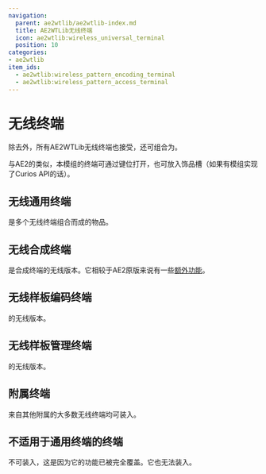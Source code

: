 ```yaml
---
navigation:
  parent: ae2wtlib/ae2wtlib-index.md
  title: AE2WTLib无线终端
  icon: ae2wtlib:wireless_universal_terminal
  position: 10
categories:
- ae2wtlib
item_ids:
  - ae2wtlib:wireless_pattern_encoding_terminal
  - ae2wtlib:wireless_pattern_access_terminal
---
```


# 无线终端

<ItemGrid>
  <ItemIcon id="ae2wtlib:wireless_universal_terminal" />
  <ItemIcon id="ae2:wireless_crafting_terminal" />
  <ItemIcon id="ae2wtlib:wireless_pattern_encoding_terminal" />
  <ItemIcon id="ae2wtlib:wireless_pattern_access_terminal" />
</ItemGrid>

除去<ItemLink id="ae2:energy_card" />外，所有AE2WTLib无线终端也接受<ItemLink id="ae2wtlib:quantum_bridge_card" />，还可组合为<ItemLink id="ae2wtlib:wireless_universal_terminal" />。

与AE2的<ItemLink id="ae2:wireless_terminal" />类似，本模组的终端可通过键位打开，也可放入饰品槽（如果有模组实现了Curios API的话）。

## 无线通用终端

<ItemImage id="ae2wtlib:wireless_universal_terminal" scale="3" />

<ItemLink id="ae2wtlib:wireless_universal_terminal" />是多个无线终端组合而成的物品。

## 无线合成终端

<ItemImage id="ae2:wireless_crafting_terminal" scale="3" />

<ItemLink id="ae2:wireless_crafting_terminal" />是合成终端的无线版本。它相较于AE2原版来说有一些[额外功能](wireless_crafting_terminal.md)。

## 无线样板编码终端

<ItemImage id="ae2wtlib:wireless_pattern_encoding_terminal" scale="3" />

<ItemLink id="ae2:pattern_encoding_terminal" />的无线版本。

<RecipeFor id="ae2wtlib:wireless_pattern_encoding_terminal" />

## 无线样板管理终端

<ItemImage id="ae2wtlib:wireless_pattern_access_terminal" scale="3" />

<ItemLink id="ae2:pattern_access_terminal" />的无线版本。

<RecipeFor id="ae2wtlib:wireless_pattern_access_terminal" />

## 附属终端

来自其他附属的大多数无线终端均可装入<ItemLink id="ae2wtlib:wireless_universal_terminal" />。

## 不适用于通用终端的终端

<ItemLink id="ae2:wireless_terminal" />不可装入<ItemLink id="ae2wtlib:wireless_universal_terminal" />，这是因为它的功能已被<ItemLink id="ae2:wireless_crafting_terminal" />完全覆盖。它也无法装入<ItemLink id="ae2wtlib:quantum_bridge_card" />。
